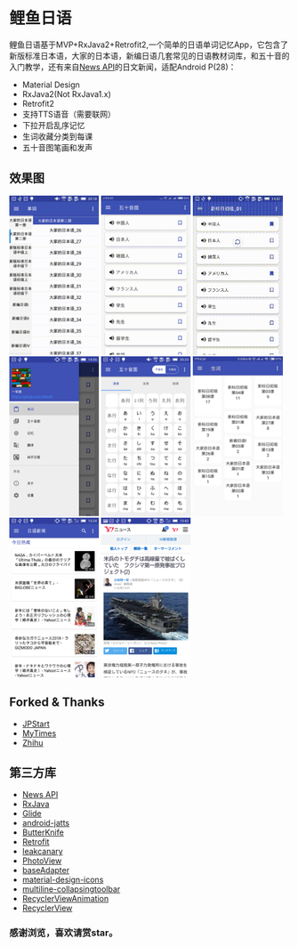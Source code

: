 # 鲤鱼日语

鲤鱼日语基于MVP+RxJava2+Retrofit2,一个简单的日语单词记忆App，它包含了新版标准日本语，大家的日本语，新编日语几套常见的日语教材词库，和五十音的入门教学，还有来自[News API](https://newsapi.org/)的日文新闻，适配Android P(28)：

- Material Design
- RxJava2(Not RxJava1.x)
- Retrofit2
- 支持TTS语音（需要联网）
- 下拉开启乱序记忆
- 生词收藏分类到每课
- 五十音图笔画和发声


## 效果图

 <img src="screenshot/gif_0.gif" width="32%"> <img src="screenshot/gif_1.gif" width="32%"> <img src="screenshot/gif_2.gif" width="32%">
<img src="screenshot/screenshot_3.png" width="32%"> <img src="screenshot/screenshot_4.png" width="32%"> <img src="screenshot/screenshot_5.png" width="32%"> 
<img src="screenshot/screenshot_6.png" width="32%"> 
<img src="screenshot/screenshot_7.png" width="32%"> 

## Forked & Thanks

- [JPStart](https://github.com/pwcong/JPStart)
- [MyTimes](https://github.com/debajyotibasak/MyTimes)
- [Zhihu](https://github.com/yiyibb/Zhihu)

## 第三方库
- [News API](https://newsapi.org/)
- [RxJava](https://github.com/ReactiveX/RxJava)
- [Glide](https://github.com/bumptech/glide)
- [android-jatts](https://github.com/gimite/android-jatts)
- [ButterKnife](https://github.com/JakeWharton/butterknife)
- [Retrofit](https://github.com/square/retrofit)
- [leakcanary](https://github.com/square/leakcanary)
- [PhotoView](https://github.com/chrisbanes/PhotoView)
- [baseAdapter](https://github.com/hongyangAndroid/baseAdapter)
- [material-design-icons](https://github.com/google/material-design-icons)
- [multiline-collapsingtoolbar](https://github.com/opacapp/multiline-collapsingtoolbar)
- [RecyclerViewAnimation](https://github.com/nuptboyzhb/RecyclerViewAnimation)
- [RecyclerView](https://github.com/zhanglongt/RecyclerView)


### 感谢浏览，喜欢请赏star。